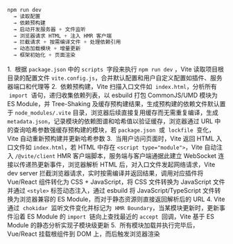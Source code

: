 ```js
npm run dev
  → 读取配置
  → 依赖预构建
  → 启动开发服务器 + 文件监听
  → 浏览器请求 HTML + 注入 HMR 客户端
  → 拦截请求 + 按需编译文件 + 处理依赖引用
  → 动态加载模块 + 增量更新
  → 框架初始化 + 页面渲染
```

1.  根据 `package.json` 中的 `scripts`  字段来执行 `npm run dev` ，Vite 读取项目根目录的配置文件 `vite.config.js`，合并默认配置和用户自定义配置如插件、服务器端口和代理等
2.  依赖预构建，Vite 扫描入口文件如  `index.html`，分析所有  `import`  语句，递归收集依赖列表，以 esbuild 打包 CommonJS/UMD 模块为 ES Module，并 Tree-Shaking 及缓存预构建结果，生成预构建的依赖文件默认置于 `node_modules/.vite` 目录，浏览器后续直接复用缓存而无需重复编译，生成 `metadata.json`，记录模块的依赖图谱和哈希值以验证缓存，浏览器通过 URL 中的查询哈希参数强缓存预构建的模块，若 `package.json`  或  `lockfile`  变化，Vite 自动重新预构建并更新哈希参数
3.  当用户访问页面时，Vite 返回 HTML 入口文件如 `index.html`，若 HTML 中存在 `<script type="module">`，Vite 自动注入 `/@vite/client` HMR 客户端脚本，服务端与客户端通据此建立 WebSocket 连接以传递热更新事件，浏览器解析 HTML 后，对入口文件发起网络请求，Vite dev server 拦截浏览器请求，实时按需编译并返回结果，调用对应插件将 Vue/React 组件转化为 CSS + JavaScript，将 CSS 文件转换为 JavaScript 文件并通过 `<style>` 标签动态注入，通过 esbuild 将 JavaScript/TypeScript 文件转换为浏览器兼容的 ES Module，而对于静态资源则直接返回解析后的 URL 
4. Vite 通过  `chokidar`  监听文件变化并标记为  `HMR Boundary`，当某模块更新时，更新事件沿着 ES Module 的 `import`  链向上查找最近的 `accept`  回调，Vite 基于 ES Module 的静态分析实现子模块级更新
5.  所有模块加载并执行完毕后，Vue/React 挂载根组件到 DOM 上，而后触发浏览器渲染
